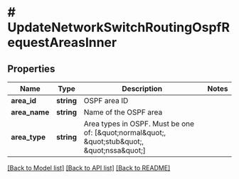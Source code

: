 # # UpdateNetworkSwitchRoutingOspfRequestAreasInner

## Properties

Name | Type | Description | Notes
------------ | ------------- | ------------- | -------------
**area_id** | **string** | OSPF area ID |
**area_name** | **string** | Name of the OSPF area |
**area_type** | **string** | Area types in OSPF. Must be one of: [\&quot;normal\&quot;, \&quot;stub\&quot;, \&quot;nssa\&quot;] |

[[Back to Model list]](../../README.md#models) [[Back to API list]](../../README.md#endpoints) [[Back to README]](../../README.md)
